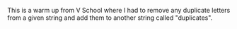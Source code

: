 This is a warm up from V School where I had to remove any duplicate letters from a given string and add them to another string called "duplicates".
